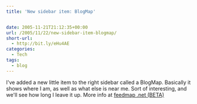 ```yaml
---
title: 'New sidebar item: BlogMap'


date: 2005-11-21T21:12:35+00:00
url: /2005/11/22/new-sidebar-item-blogmap/
short-url:
  - http://bit.ly/eHu4AE
categories:
  - Tech
tags:
  - blog
---
```

I've added a new little item to the right sidebar called a BlogMap. Basically it shows where I am, as well as what else is near me. Sort of interesting, and we'll see how long I leave it up. More info at <a href="http://www.feedmap.net/BlogMap/">feedmap .net (BETA)</a>